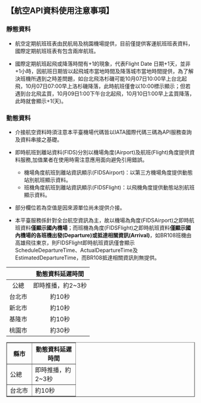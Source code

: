 ## 【航空API資料使用注意事項】


### 靜態資料

-  航空定期航班班表由民航局及桃園機場提供，目前僅提供客運航班班表資料，國際定期航班班表有包含兩岸航班。

-  國際定期航班起飛或降落時間有+1的現象，代表Flight Date 日期+1天，並非+1小時，因航班日期皆以起飛城市當地時間及降落城市當地時間提供，為了解決班機所遇到之時差問題，如台北飛洛杉磯可能10月07日10:00早上台北起飛，10月07日07:00早上洛杉磯降落，此時航班僅會以10:00標示顯示；但若遇到台北飛孟買，10月09日1:00下午台北起飛，10月10日1:00早上孟買降落，此時就會顯示+1(天)。

### 動態資料

-  介接航空資料時須注意本平臺機場代碼皆以IATA國際代碼三碼為API服務查詢及資料串接之基礎。

-  即時航班到離站資料(FIDS)分別以機場角度(Airport)及航班(Flight)角度提供資料服務,加值業者在使用時需注意應用面向避免引用錯誤。
   + 機場角度航班到離站資訊顯示(FIDSAirport)：以第三方機場角度提供動態站別航班顯示資料。
   + 班機角度航班到離站資訊顯示(FIDSFlight)：以飛機角度提供動態站別航班顯示資料。

-  部分欄位若為空值是因來源單位尚未提供介接。

-  本平臺服務係針對全台航空資訊為主，故以機場為角度(FIDSAirport)之即時航班資料**僅顯示國內機場**；而班機為角度(FIDSFlight)之即時航班資料**僅顯示國內機場的各班機出發(Departure)或抵達相關資訊(Arrival)**，如BR108班機由高雄飛往東京，則FIDSFlight即時航班資訊僅會顯示ScheduleDepartureTime、ActualDepartureTime及EstimatedDepartureTime，而BR108抵達相關資訊則無提供。



|      |  動態資料延遲時間  |
| :----------: | :-------: |
|  公總  | 即時推播，約2~3秒 |
| 台北市  |    約10秒    |
| 新北市  |    約10秒    |
| 基隆市  |    約10秒    |
| 桃園市  |    約30秒    |


<body>
<table border="1">
<tr><th width="50">縣市</th><th width="100">動態資料延遲時間</th></tr>
<tr><td height="30">公總</td><td>即時推播，約2~3秒</td></tr>
<tr><td height="30">台北市</td><td>約10秒</td></tr>
</table>
</body>
